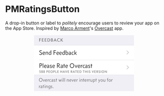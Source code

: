 # PMRatingsButton
A drop-in button or label to _politely_ encourage users to review your app on the App Store. Inspired by [Marco Arment](http://www.marco.org)'s [Overcast](https://overcast.fm/) app. 

<p align="center">
  <img src="Screenshots/overcast_example.jpg" width="320px" title="Screenshot from Overcast app (22/09/2015)" />
</p>
